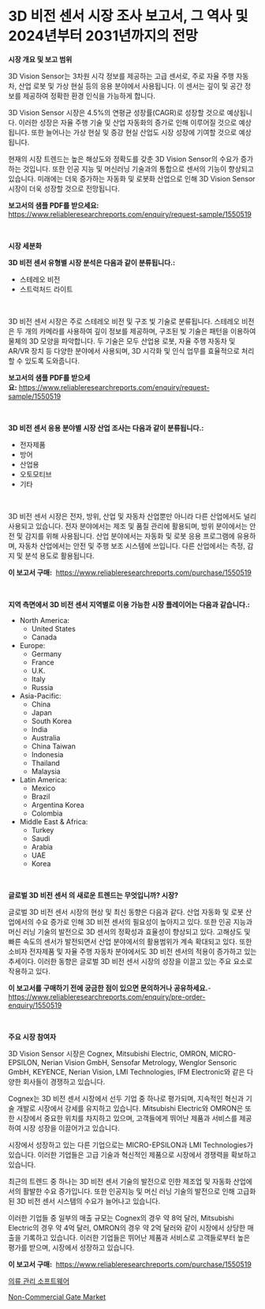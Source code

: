 <p><h1>3D 비전 센서 시장 조사 보고서, 그 역사 및 2024년부터 2031년까지의 전망</h1></p><p><strong>시장 개요 및 보고 범위</strong></p>
<p><p>3D Vision Sensor는 3차원 시각 정보를 제공하는 고급 센서로, 주로 자율 주행 자동차, 산업 로봇 및 가상 현실 등의 응용 분야에서 사용됩니다. 이 센서는 깊이 및 공간 정보를 제공하여 정확한 환경 인식을 가능하게 합니다.</p><p>3D Vision Sensor 시장은 4.5%의 연평균 성장률(CAGR)로 성장할 것으로 예상됩니다. 이러한 성장은 자율 주행 기술 및 산업 자동화의 증가로 인해 이루어질 것으로 예상됩니다. 또한 늘어나는 가상 현실 및 증강 현실 산업도 시장 성장에 기여할 것으로 예상됩니다.</p><p>현재의 시장 트렌드는 높은 해상도와 정확도를 갖춘 3D Vision Sensor의 수요가 증가하는 것입니다. 또한 인공 지능 및 머신러닝 기술과의 통합으로 센서의 기능이 향상되고 있습니다. 미래에는 더욱 증가하는 자동화 및 로봇화 산업으로 인해 3D Vision Sensor 시장이 더욱 성장할 것으로 전망됩니다.</p></p>
<p><strong>보고서의 샘플 PDF를 받으세요:</strong> <a href="https://www.reliableresearchreports.com/enquiry/request-sample/1550519">https://www.reliableresearchreports.com/enquiry/request-sample/1550519</a></p>
<p>&nbsp;</p>
<p><strong>시장 세분화</strong></p>
<p><strong>3D 비전 센서 유형별 시장 분석은 다음과 같이 분류됩니다.:</strong></p>
<p><ul><li>스테레오 비전</li><li>스트럭처드 라이트</li></ul></p>
<p>&nbsp;</p>
<p><p>3D 비전 센서 시장은 주로 스테레오 비전 및 구조 빛 기술로 분류됩니다. 스테레오 비전은 두 개의 카메라를 사용하여 깊이 정보를 제공하며, 구조된 빛 기술은 패턴을 이용하여 물체의 3D 모양을 파악합니다. 두 기술은 모두 산업용 로봇, 자율 주행 자동차 및 AR/VR 장치 등 다양한 분야에서 사용되며, 3D 시각화 및 인식 업무를 효율적으로 처리할 수 있도록 도와줍니다.</p></p>
<p><strong>보고서의 샘플 PDF를 받으세요:</strong>&nbsp;<a href="https://www.reliableresearchreports.com/enquiry/request-sample/1550519">https://www.reliableresearchreports.com/enquiry/request-sample/1550519</a></p>
<p>&nbsp;</p>
<p><strong> 3D 비전 센서 응용 분야별 시장 산업 조사는 다음과 같이 분류됩니다.:</strong></p>
<p><ul><li>전자제품</li><li>방어</li><li>산업용</li><li>오토모티브</li><li>기타</li></ul></p>
<p>&nbsp;</p>
<p><p>3D 비전 센서 시장은 전자, 방위, 산업 및 자동차 산업뿐만 아니라 다른 산업에서도 널리 사용되고 있습니다. 전자 분야에서는 제조 및 품질 관리에 활용되며, 방위 분야에서는 안전 및 감지를 위해 사용됩니다. 산업 분야에서는 자동화 및 로봇 응용 프로그램에 유용하며, 자동차 산업에서는 안전 및 주행 보조 시스템에 쓰입니다. 다른 산업에서는 측정, 감지 및 분석 용도로 활용됩니다.</p></p>
<p><strong>이 보고서 구매:</strong>&nbsp; <a href="https://www.reliableresearchreports.com/purchase/1550519">https://www.reliableresearchreports.com/purchase/1550519</a></p>
<p>&nbsp;</p>
<p><strong>지역 측면에서 3D 비전 센서 지역별로 이용 가능한 시장 플레이어는 다음과 같습니다.:</strong></p>
<p><ul>
    <li>
        North America:
        <ul>
            <li>United States</li>
            <li>Canada</li>
        </ul>
    </li>
    <li>
        Europe:
        <ul>
            <li>Germany</li>
            <li>France</li>
            <li>U.K.</li>
            <li>Italy</li>
            <li>Russia</li>
        </ul>
    </li>
    <li>
        Asia-Pacific:
        <ul>
            <li>China</li>
            <li>Japan</li>
            <li>South Korea</li>
            <li>India</li>
            <li>Australia</li>
            <li>China Taiwan</li>
            <li>Indonesia</li>
            <li>Thailand</li>
            <li>Malaysia</li>
        </ul>
    </li>
    <li>
        Latin America:
        <ul>
            <li>Mexico</li>
            <li>Brazil</li>
            <li>Argentina Korea</li>
            <li>Colombia</li>
        </ul>
    </li>
    <li>
        Middle East & Africa:
        <ul>
            <li>Turkey</li>
            <li>Saudi</li>
            <li>Arabia</li>
            <li>UAE</li>
            <li>Korea</li>
        </ul>
    </li>
    </ul></p>
<p>&nbsp;</p>
<p><strong>글로벌 3D 비전 센서 의 새로운 트렌드는 무엇입니까? 시장?</strong></p>
<p><p>글로벌 3D 비전 센서 시장의 현상 및 최신 동향은 다음과 같다. 산업 자동화 및 로봇 산업에서의 수요 증가로 인해 3D 비전 센서의 필요성이 높아지고 있다. 또한 인공 지능과 머신 러닝 기술의 발전으로 3D 센서의 정확성과 효율성이 향상되고 있다. 고해상도 및 빠른 속도의 센서가 발전되면서 산업 분야에서의 활용범위가 계속 확대되고 있다. 또한 소비자 전자제품 및 자율 주행 자동차 분야에서도 3D 비전 센서의 적용이 증가하고 있는 추세이다. 이러한 동향은 글로벌 3D 비전 센서 시장의 성장을 이끌고 있는 주요 요소로 작용하고 있다.</p></p>
<p><strong>이 보고서를 구매하기 전에 궁금한 점이 있으면 문의하거나 공유하세요.</strong>- <a href="https://www.reliableresearchreports.com/enquiry/pre-order-enquiry/1550519">https://www.reliableresearchreports.com/enquiry/pre-order-enquiry/1550519</a></p>
<p>&nbsp;</p>
<p><strong>주요 시장 참여자</strong></p>
<p><p>3D Vision Sensor 시장은 Cognex, Mitsubishi Electric, OMRON, MICRO-EPSILON, Nerian Vision GmbH, Sensofar Metrology, Wenglor Sensoric GmbH, KEYENCE, Nerian Vision, LMI Technologies, IFM Electronic와 같은 다양한 회사들이 경쟁하고 있습니다. </p><p>Cognex는 3D 비전 센서 시장에서 선두 기업 중 하나로 평가되며, 지속적인 혁신과 기술 개발로 시장에서 강세를 유지하고 있습니다. Mitsubishi Electric와 OMRON은 또한 시장에서 중요한 위치를 차지하고 있으며, 고객들에게 뛰어난 제품과 서비스를 제공하여 시장 성장을 이끌어가고 있습니다.</p><p>시장에서 성장하고 있는 다른 기업으로는 MICRO-EPSILON과 LMI Technologies가 있습니다. 이러한 기업들은 고급 기술과 혁신적인 제품으로 시장에서 경쟁력을 확보하고 있습니다. </p><p>최근의 트렌드 중 하나는 3D 비전 센서 기술의 발전으로 인한 제조업 및 자동화 산업에서의 활발한 수요 증가입니다. 또한 인공지능 및 머신 러닝 기술의 발전으로 인해 고급화된 3D 비전 센서 시스템의 수요가 늘어나고 있습니다.</p><p>이러한 기업들 중 일부의 매출 규모는 Cognex의 경우 약 8억 달러, Mitsubishi Electric의 경우 약 4억 달러, OMRON의 경우 약 2억 달러와 같이 시장에서 상당한 매출을 기록하고 있습니다. 이러한 기업들은 뛰어난 제품과 서비스로 고객들로부터 높은 평가를 받으며, 시장에서 성장하고 있습니다.</p></p>
<p><strong>이 보고서 구매:</strong>&nbsp;&nbsp;<a href="https://www.reliableresearchreports.com/purchase/1550519">https://www.reliableresearchreports.com/purchase/1550519</a></p>
<p><p><a href="https://github.com/sougarounis/Market-Research-Report-List-3/blob/main/25537906091.md">의류 관리 소프트웨어</a></p><p><a href="https://github.com/Sinjinluong3e0awx2m195k76/Market-Research-Report-List-1/blob/main/non-commercial-gate-market.md">Non-Commercial Gate Market</a></p></p>
